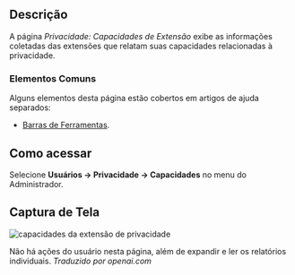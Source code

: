 <!-- Filename: Help4.x:Privacy:_Extension_Capabilities  / Display title: Privacidade: Capacidades da Extensão -->

## Descrição

A página *Privacidade: Capacidades de Extensão* exibe as informações coletadas das extensões que relatam suas capacidades relacionadas à privacidade.

### Elementos Comuns

Alguns elementos desta página estão cobertos em artigos de ajuda separados:

* [Barras de Ferramentas](jdocmanual?article=help/common-elements/toolbars).

## Como acessar

Selecione **Usuários → Privacidade → Capacidades** no menu do Administrador.

## Captura de Tela

![capacidades da extensão de privacidade](../../../ptbr/images/privacy/privacy-capabilities.png)

Não há ações do usuário nesta página, além de expandir e ler os relatórios individuais.
*Traduzido por openai.com*

